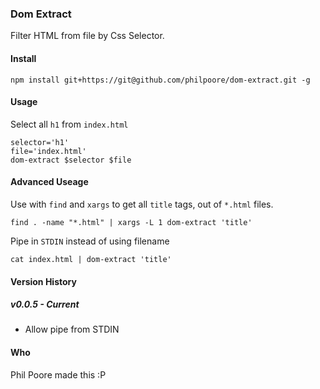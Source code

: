 ### Dom Extract
Filter HTML from file by Css Selector.


#### Install
```
npm install git+https://git@github.com/philpoore/dom-extract.git -g
```

#### Usage

Select all `h1` from `index.html`
```
selector='h1'
file='index.html'
dom-extract $selector $file
```

#### Advanced Useage

Use with `find` and `xargs` to get all `title` tags, out of `*.html` files.
```
find . -name "*.html" | xargs -L 1 dom-extract 'title'
```

Pipe in `STDIN` instead of using filename
```
cat index.html | dom-extract 'title'
```


#### Version History

##### v0.0.5 - Current
+ Allow pipe from STDIN

#### Who
Phil Poore made this :P